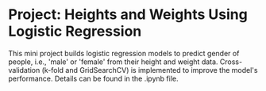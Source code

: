 # Project: Heights and Weights Using Logistic Regression

This mini project builds logistic regression models to predict gender of people, i.e., 'male' or 'female' from their height and weight data. Cross-validation (k-fold and GridSearchCV) is implemented to improve the model's performance. Details can be found in the .ipynb file. 
